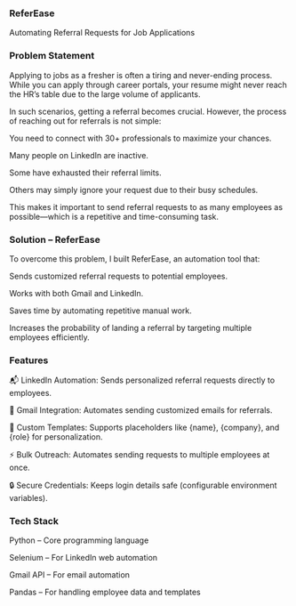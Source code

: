 ### ReferEase 

Automating Referral Requests for Job Applications

### Problem Statement

Applying to jobs as a fresher is often a tiring and never-ending process. While you can apply through career portals, your resume might never reach the HR’s table due to the large volume of applicants.

In such scenarios, getting a referral becomes crucial. However, the process of reaching out for referrals is not simple:

You need to connect with 30+ professionals to maximize your chances.

Many people on LinkedIn are inactive.

Some have exhausted their referral limits.

Others may simply ignore your request due to their busy schedules.

This makes it important to send referral requests to as many employees as possible—which is a repetitive and time-consuming task.

### Solution – ReferEase

To overcome this problem, I built ReferEase, an automation tool that:

Sends customized referral requests to potential employees.

Works with both Gmail and LinkedIn.

Saves time by automating repetitive manual work.

Increases the probability of landing a referral by targeting multiple employees efficiently.

### Features

📬 LinkedIn Automation: Sends personalized referral requests directly to employees.

📧 Gmail Integration: Automates sending customized emails for referrals.

📝 Custom Templates: Supports placeholders like {name}, {company}, and {role} for personalization.

⚡ Bulk Outreach: Automates sending requests to multiple employees at once.

🔒 Secure Credentials: Keeps login details safe (configurable environment variables).

### Tech Stack

Python – Core programming language

Selenium – For LinkedIn web automation

Gmail API – For email automation

Pandas – For handling employee data and templates
